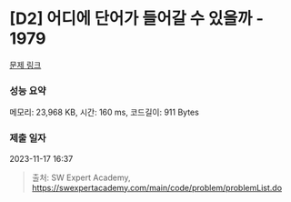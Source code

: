 # [D2] 어디에 단어가 들어갈 수 있을까 - 1979 

[문제 링크](https://swexpertacademy.com/main/code/problem/problemDetail.do?contestProbId=AV5PuPq6AaQDFAUq) 

### 성능 요약

메모리: 23,968 KB, 시간: 160 ms, 코드길이: 911 Bytes

### 제출 일자

2023-11-17 16:37



> 출처: SW Expert Academy, https://swexpertacademy.com/main/code/problem/problemList.do